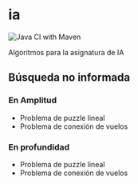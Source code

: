 # ia

![Java CI with Maven](https://github.com/belcebus/ia/workflows/Java%20CI%20with%20Maven/badge.svg?branch=main)

Algoritmos para la asignatura de IA

## Búsqueda no informada

### En Amplitud

* Problema de puzzle lineal
* Problema de conexión de vuelos

### En profundidad

* Problema de puzzle lineal
* Problema de conexión de vuelos
